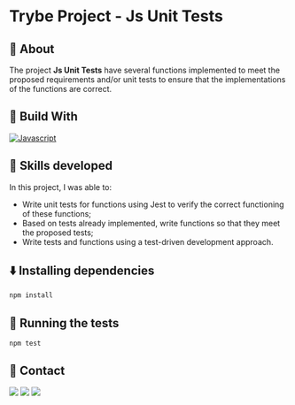 # Trybe Project - Js Unit Tests


## 📝 About


The project **Js Unit Tests** have several functions implemented to meet the proposed requirements and/or unit tests to ensure that the implementations of the functions are correct.

## 🚀 Build With

[![Javascript][Javascript]][Javascript-url]

## 📌 Skills developed

In this project, I was able to:

- Write unit tests for functions using Jest to verify the correct functioning of these functions;
- Based on tests already implemented, write functions so that they meet the proposed tests;
- Write tests and functions using a test-driven development approach.
  
## ⬇️ Installing dependencies


  ```bash
  npm install
  ``` 

## 🧪 Running the tests

  ```
  npm test
  ```

## 💬 Contact

<div>
  <a href = "https://wa.me/41999240022"><img src="https://img.shields.io/badge/WhatsApp-25D366?style=for-the-badge&logo=whatsapp&logoColor=white" target="_blank"></a>
  <a href = "mailto:varelathierry@gmail.com"><img src="https://img.shields.io/badge/-Gmail-%23333?style=for-the-badge&logo=gmail&logoColor=white" target="_blank"></a>
  <a href="https://www.linkedin.com/in/varela-thierry" target="_blank"><img src="https://img.shields.io/badge/-LinkedIn-%230077B5?style=for-the-badge&logo=linkedin&logoColor=white"
</div>

[Javascript]: https://img.shields.io/badge/javascript-F7DF1E?style=for-the-badge&logo=javascript&logoColor=white
[Javascript-url]: https://developer.mozilla.org/pt-BR/docs/Web/JavaScript
